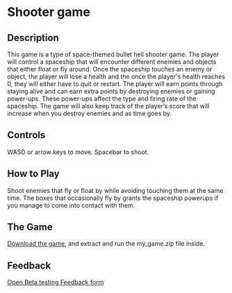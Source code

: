 # Shooter game


## Description

This game is a type of space-themed bullet hell shooter game. The player will control a spaceship that will encounter different enemies and objects that either float or fly around. Once the spaceship touches an enemy or object, the player will lose a health and the once the player's health reaches 0, they will either have to quit or restart. The player will earn points through staying alive and can earn extra points by destroying enemies or gaining power-ups. These power-ups affect the type and firing rate of the spaceship. The game will also keep track of the player’s score that will increase when you destroy enemies and as time goes by. 

## Controls

WASD or arrow keys to move. Spacebar to shoot.

## How to Play
Shoot enemies that fly or float by while avoiding touching them at the same time. The boxes that occasionally fly by grants the spaceship powerups if you manage to come into contact with them.

## The Game
[Download the game](JMSS-Science_Fair-Game.zip), and extract and run the my_game.zip file inside.

## Feedback
[Open Beta testing Feedback form](https://docs.google.com/forms/d/e/1FAIpQLScPzdcGrJ1htHzAJI1RJ9GGUPgCm1LAj3SCFV3HKd3ihwND4w/viewform?usp=sf_link)